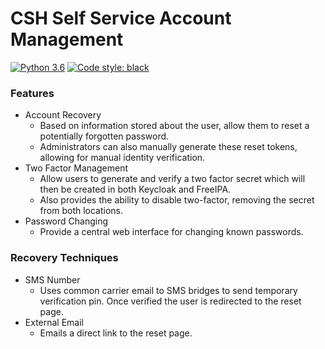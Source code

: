 # CSH Self Service Account Management

[![Python 3.6](https://img.shields.io/badge/python-3.6-blue.svg)](https://www.python.org/downloads/release/python-360/)
[![Code style: black](https://img.shields.io/badge/code%20style-black-000000.svg)](https://github.com/ambv/black)

### Features
* Account Recovery 
  * Based on information stored about the user, allow them to reset a potentially forgotten password.
  * Administrators can also manually generate these reset tokens, allowing for manual identity verification.
* Two Factor Management
  * Allow users to generate and verify a two factor secret which will then be created in both Keycloak and FreeIPA.
  * Also provides the ability to disable two-factor, removing the secret from both locations.
* Password Changing
  * Provide a central web interface for changing known passwords.

### Recovery Techniques
* SMS Number
  * Uses common carrier email to SMS bridges to send temporary verification pin. Once verified the user is redirected to the reset page.
* External Email
  * Emails a direct link to the reset page.
 
